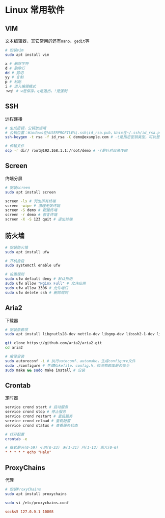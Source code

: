 # Linux 常用软件

## VIM

文本编辑器，其它常用的还有`nano`、`gedit`等

```bash
# 安装vim
sudo apt install vim

x # 删除字符
d # 删除行
dd # 剪切
yy # 复制
p # 粘贴
i # 进入编辑模式
:wq! # w是保存，q是退出，!是强制
```

## SSH

远程连接

```bash
# 生成密钥，公钥放远端
# 公钥位置：Windows在%USERPROFILE%\.ssh\id_rsa.pub，Unix在~/.ssh/id_rsa.pub
ssh-keygen -t rsa -f id_rsa -C demo@example.com # -t是指定密钥类型，可以是rsa也可以是ed25519，-f是指定文件名，-C是识别密钥注释

# 传输文件
scp -r dir/ root@192.168.1.1:/root/demo # -r是针对目录传输
```

## Screen

终端分屏

```bash
# 安装screen
sudo apt install screen

screen -ls # 列出所有终端
screen -wipe # 清理无效终端
screen -S demo # 新建终端
screen -r demo # 恢复终端
screen -X -S 123 quit # 退出终端
```

## 防火墙

```bash
# 安装防火墙
sudo apt install ufw

# 开机自启
sudo systemctl enable ufw

# 设置规则
sudo ufw default deny # 默认拒绝
sudo ufw allow "Nginx Full" # 允许应用
sudo ufw allow 3306 # 允许端口
sudo ufw delete ssh # 删除规则
```

## Aria2

下载器

```bash
# 安装依赖项
sudo apt install libgnutls28-dev nettle-dev libgmp-dev libssh2-1-dev libc-ares-dev libxml2-dev zlib1g-dev libsqlite3-dev pkg-config libcppunit-dev autoconf automake autotools-dev autopoint libtool git gcc g++ libxml2-dev make quilt

git clone https://github.com/aria2/aria2.git
cd aria2

# 编译安装
sudo autoreconf -i # 执行autoconf、automake，生成configure文件
sudo ./configure # 生成Makefile、config.h，检测依赖库是否完全
sudo make && sudo make install # 安装
```

## Crontab

定时器

```bash
service crond start # 启动服务
service crond stop # 停止服务
service crond restart # 重启服务
service crond reload # 重载配置
service crond status # 查看服务状态

# 打开配置
crontab -e
```

```ini
# 格式是分(0-59) 小时(0-23) 天(1-31) 月(1-12) 周几(0-6)
* * * * * echo "Halo"
```

## ProxyChains

代理

```bash
# 安装ProxyChains
sudo apt install proxychains

sudo vi /etc/proxychains.conf
```

```ini
socks5 127.0.0.1 10808
```
